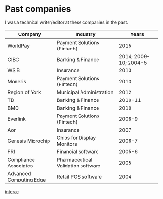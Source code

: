 # Past companies
I was a technical writer/editor at these companies in the past.

Company | Industry | Years
------- | -------- | -----
WorldPay | Payment Solutions (Fintech) | 2015
CIBC | Banking & Finance | 2014; 2009-10; 2004-5
WSIB | Insurance | 2013
Moneris | Payment Solutions (Fintech) | 2013
Region of York | Municipal Administration | 2012
TD | Banking & Finance | 2010-11
BMO | Banking & Finance | 2010
Everlink | Payment Solutions (Fintech) | 2008-9
Aon | Insurance | 2007
Genesis Microchip | Chips for Display Monitors | 2006-7
FRI | Financial software | 2005-6
Compliance Associates | Pharmaceutical Validation software | 2005
Advanced Computing Edge | Retail POS software | 2004

[interac](interac.md)